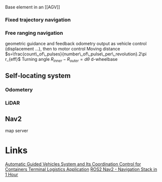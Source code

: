 Base element in an [[AGV]]
### Fixed trajectory navigation
### Free ranging navigation
geometric guidance and feedback odometry output as vehicle control (displacement ...), then to motor control
Moving distance
$s=\frac{count\_of\_pulses}{number\_of\_pulse\_per\_revolution}.2\pi r_{eff}$
Turning angle
$R_{inner}-R_{outer}=d\theta$
d-wheelbase

## Self-locating system
### Odometery

### LiDAR

## Nav2
map server

# Links
[Automatic Guided Vehicles System and Its Coordination Control for Containers Terminal Logistics Application](https://arxiv.org/ftp/arxiv/papers/2104/2104.08331.pdf)
[ROS2 Nav2 - Navigation Stack in 1 Hour](https://www.youtube.com/watch?v=idQb2pB-h2Q)